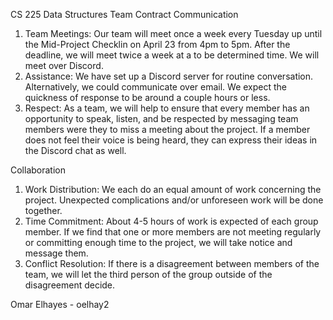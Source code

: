 CS 225 Data Structures 
Team Contract 
Communication 
1. Team Meetings: Our team will meet once a week every Tuesday up until the Mid-Project Checklin on April 23 from 4pm to 5pm. 
After the deadline, we will meet twice a week at a to be determined time. We will meet over Discord. 
2. Assistance: We have set up a Discord server for routine conversation. Alternatively, we could communicate 
over email. We expect the quickness of response to be around a couple hours or less.
3. Respect: As a team, we will help to ensure that every member has an opportunity to speak, listen, and be respected 
by messaging team members were they to miss a meeting about the project. If a member does not feel their voice is being heard, 
they can express their ideas in the Discord chat as well.

Collaboration 
1. Work Distribution: We each do an equal amount of work concerning the project. Unexpected complications and/or unforeseen work 
will be done together.
2. Time Commitment: About 4-5 hours of work is expected of each group member. If we find that one or more members are not meeting 
regularly or committing enough time to the project, we will take notice and message them.
3. Conflict Resolution: If there is a disagreement between members of the team, we will let the third person of the group outside 
of the disagreement decide.

Omar Elhayes - oelhay2
